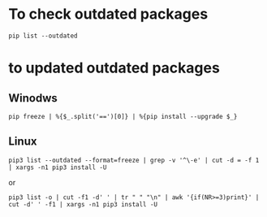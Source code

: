 
# To check outdated packages

`pip list --outdated`

# to updated outdated packages

## Winodws

`pip freeze | %{$_.split('==')[0]} | %{pip install --upgrade $_}`

## Linux

`pip3 list --outdated --format=freeze | grep -v '^\-e' | cut -d = -f 1 | xargs -n1 pip3 install -U `

or

`pip3 list -o | cut -f1 -d' ' | tr " " "\n" | awk '{if(NR>=3)print}' | cut -d' ' -f1 | xargs -n1 pip3 install -U `



